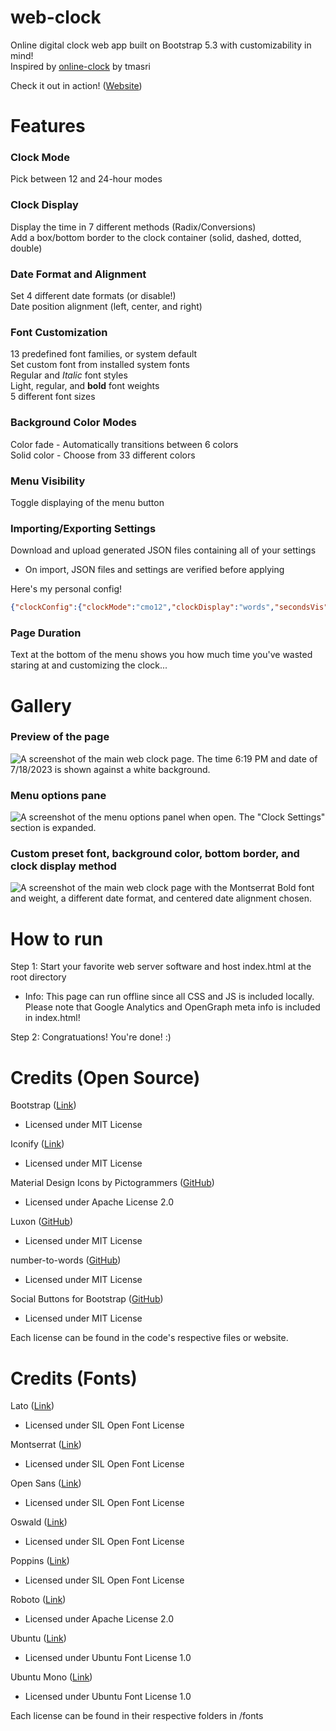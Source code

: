 # web-clock
 Online digital clock web app built on Bootstrap 5.3 with customizability in mind!  
 Inspired by [online-clock](https://github.com/tmasri/online-clock) by tmasri  
 
 Check it out in action! ([Website](https://online-clock.pages.dev))

# Features

### Clock Mode
 Pick between 12 and 24-hour modes
### Clock Display
 Display the time in 7 different methods (Radix/Conversions)  
 Add a box/bottom border to the clock container (solid, dashed, dotted, double)
### Date Format and Alignment
 Set 4 different date formats (or disable!)  
 Date position alignment (left, center, and right)
### Font Customization
 13 predefined font families, or system default  
 Set custom font from installed system fonts  
 Regular and _Italic_ font styles  
 Light, regular, and **bold** font weights  
 5 different font sizes
### Background Color Modes
 Color fade - Automatically transitions between 6 colors  
 Solid color - Choose from 33 different colors
### Menu Visibility
 Toggle displaying of the menu button
### Importing/Exporting Settings
 Download and upload generated JSON files containing all of your settings  
 - On import, JSON files and settings are verified before applying

 Here's my personal config!  
```json
{"clockConfig":{"clockMode":"cmo12","clockDisplay":"words","secondsVis":"sviN","dateFormat":"DDDD","dateAlign":"dpoL","borderMode":"btyB","borderStyle":"solid"},"fontConfig":{"fontFamily":"Montserrat","fontStyle":"fstR","fontWeight":"fweB","fontSize":"10vw","dropShadow":"2"},"displaySettings":{"menuVisibility":false},"colorTheme":{"colorMode":"solidmode","solidColor":"#2B4771"},"exportTimestamp":"Thanks for downloading my personal config! -iKarTehFox","version":1}
```
### Page Duration
 Text at the bottom of the menu shows you how much time you've wasted staring at and customizing the clock...
 
# Gallery
### Preview of the page  
 ![A screenshot of the main web clock page. The time 6:19 PM and date of 7/18/2023 is shown against a white background.](/assets/images/main.png)  
### Menu options pane
 ![A screenshot of the menu options panel when open. The "Clock Settings" section is expanded.](/assets/images/menu.png)  
### Custom preset font, background color, bottom border, and clock display method
 ![A screenshot of the main web clock page with the Montserrat Bold font and weight, a different date format, and centered date alignment chosen.](/assets/images/customizable.png)
 

# How to run
 Step 1: Start your favorite web server software and host index.html at the root directory  
 - Info: This page can run offline since all CSS and JS is included locally. Please note that Google Analytics and OpenGraph meta info is included in index.html!

 Step 2: Congratuations! You're done! :)
 
# Credits (Open Source)
 
 Bootstrap ([Link](https://getbootstrap.com/))
 - Licensed under MIT License
 
 Iconify ([Link](https://iconify.design))
 - Licensed under MIT License
 
 Material Design Icons by Pictogrammers ([GitHub](https://github.com/Templarian/MaterialDesign))
 - Licensed under Apache License 2.0
 
 Luxon ([GitHub](https://github.com/moment/luxon))
 - Licensed under MIT License
 
 number-to-words ([GitHub](https://github.com/marlun78/number-to-words))
 - Licensed under MIT License
 
 Social Buttons for Bootstrap ([GitHub](https://github.com/lipis/bootstrap-social))
 - Licensed under MIT License
 
 Each license can be found in the code's respective files or website.
 
# Credits (Fonts)
 
 Lato ([Link](https://fonts.google.com/specimen/Lato))
 - Licensed under SIL Open Font License
 
 Montserrat ([Link](https://fonts.google.com/specimen/Montserrat))
 - Licensed under SIL Open Font License
 
 Open Sans ([Link](https://fonts.google.com/specimen/Open+Sans))
 - Licensed under SIL Open Font License
 
 Oswald ([Link](https://fonts.google.com/specimen/Oswald))
 - Licensed under SIL Open Font License
 
 Poppins ([Link](https://fonts.google.com/specimen/Poppins))
 - Licensed under SIL Open Font License
 
 Roboto ([Link](https://fonts.google.com/specimen/Roboto))
 - Licensed under Apache License 2.0
 
 Ubuntu ([Link](https://fonts.google.com/specimen/Ubuntu))
 - Licensed under Ubuntu Font License 1.0
 
 Ubuntu Mono ([Link](https://fonts.google.com/specimen/Ubuntu+Mono))
 - Licensed under Ubuntu Font License 1.0
 
 Each license can be found in their respective folders in /fonts
